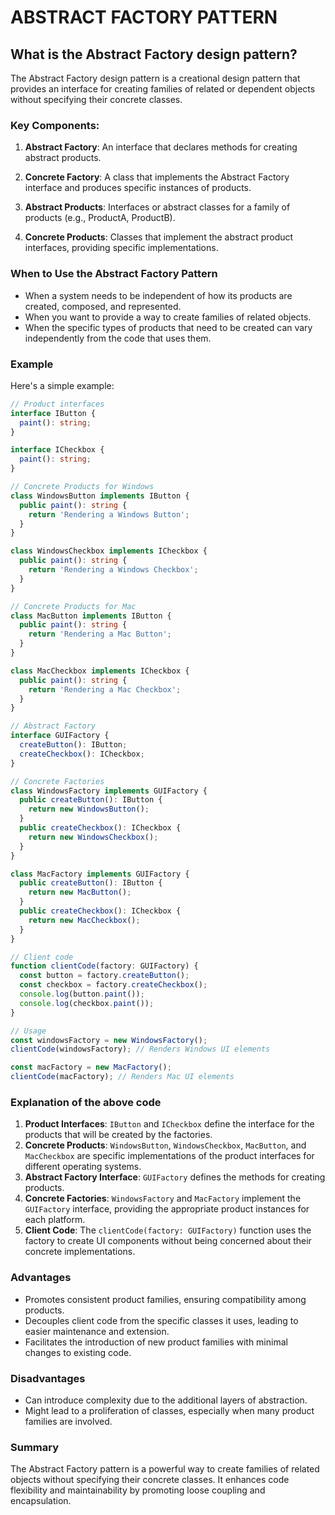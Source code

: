 # ABSTRACT FACTORY PATTERN

## What is the Abstract Factory design pattern?

The Abstract Factory design pattern is a creational design pattern that provides an interface for creating families of related or dependent objects without specifying their concrete classes.

### Key Components:

1. **Abstract Factory**: An interface that declares methods for creating abstract products.

2. **Concrete Factory**: A class that implements the Abstract Factory interface and produces specific instances of products.

3. **Abstract Products**: Interfaces or abstract classes for a family of products (e.g., ProductA, ProductB).

4. **Concrete Products**: Classes that implement the abstract product interfaces, providing specific implementations.

### When to Use the Abstract Factory Pattern

- When a system needs to be independent of how its products are created, composed, and represented.
- When you want to provide a way to create families of related objects.
- When the specific types of products that need to be created can vary independently from the code that uses them.

### Example

Here's a simple example:

```ts
// Product interfaces
interface IButton {
  paint(): string;
}

interface ICheckbox {
  paint(): string;
}

// Concrete Products for Windows
class WindowsButton implements IButton {
  public paint(): string {
    return 'Rendering a Windows Button';
  }
}

class WindowsCheckbox implements ICheckbox {
  public paint(): string {
    return 'Rendering a Windows Checkbox';
  }
}

// Concrete Products for Mac
class MacButton implements IButton {
  public paint(): string {
    return 'Rendering a Mac Button';
  }
}

class MacCheckbox implements ICheckbox {
  public paint(): string {
    return 'Rendering a Mac Checkbox';
  }
}

// Abstract Factory
interface GUIFactory {
  createButton(): IButton;
  createCheckbox(): ICheckbox;
}

// Concrete Factories
class WindowsFactory implements GUIFactory {
  public createButton(): IButton {
    return new WindowsButton();
  }
  public createCheckbox(): ICheckbox {
    return new WindowsCheckbox();
  }
}

class MacFactory implements GUIFactory {
  public createButton(): IButton {
    return new MacButton();
  }
  public createCheckbox(): ICheckbox {
    return new MacCheckbox();
  }
}

// Client code
function clientCode(factory: GUIFactory) {
  const button = factory.createButton();
  const checkbox = factory.createCheckbox();
  console.log(button.paint());
  console.log(checkbox.paint());
}

// Usage
const windowsFactory = new WindowsFactory();
clientCode(windowsFactory); // Renders Windows UI elements

const macFactory = new MacFactory();
clientCode(macFactory); // Renders Mac UI elements
```

### Explanation of the above code

1. **Product Interfaces**: `IButton` and `ICheckbox` define the interface for the products that will be created by the factories.
2. **Concrete Products**: `WindowsButton`, `WindowsCheckbox`, `MacButton`, and `MacCheckbox` are specific implementations of the product interfaces for different operating systems.
3. **Abstract Factory Interface**: `GUIFactory` defines the methods for creating products.
4. **Concrete Factories**: `WindowsFactory` and `MacFactory` implement the `GUIFactory` interface, providing the appropriate product instances for each platform.
5. **Client Code**: The `clientCode(factory: GUIFactory)` function uses the factory to create UI components without being concerned about their concrete implementations.

### Advantages

- Promotes consistent product families, ensuring compatibility among products.
- Decouples client code from the specific classes it uses, leading to easier maintenance and extension.
- Facilitates the introduction of new product families with minimal changes to existing code.

### Disadvantages

- Can introduce complexity due to the additional layers of abstraction.
- Might lead to a proliferation of classes, especially when many product families are involved.

### Summary

The Abstract Factory pattern is a powerful way to create families of related objects without specifying their concrete classes. It enhances code flexibility and maintainability by promoting loose coupling and encapsulation.
